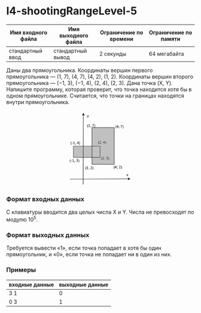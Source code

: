 # I4-shootingRangeLevel-5

|Имя входного файла|Имя выходного файла|Ограничение по времени|Ограничение по памяти|
|-|-|-|-|
|стандартный ввод|стандартный вывод|2 секунды|64 мегабайта|

Даны два прямоугольника.
Координаты вершин первого прямоугольника — (1, 7), (4, 7), (4, 2), (1, 2).
Координаты вершин второго прямоугольника — (−1, 3), (−1, 4), (2, 4), (2, 3).
Дана точка (X, Y). Напишите программу, которая проверит, что точка находится хотя бы в одном прямоугольнике. Считается, что точки на границах находятся внутри прямоугольника.

![img](I4.png)

### Формат входных данных
С клавиатуры вводится два целых числа X и Y. Числа не превосходят по модулю 10<sup>5</sup>.
### Формат выходных данных
Требуется вывести «1», если точка попадает в хотя бы один прямоугольник, и «0», если точка не попадает ни в один из них.
### Примеры
|входные данные|выходные данные|
|-|-|
|3 1|0|
|0 3|1|
